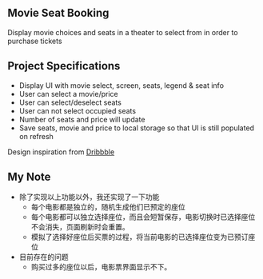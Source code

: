 ## Movie Seat Booking

Display movie choices and seats in a theater to select from in order to purchase tickets

## Project Specifications

- Display UI with movie select, screen, seats, legend & seat info
- User can select a movie/price
- User can select/deselect seats
- User can not select occupied seats
- Number of seats and price will update
- Save seats, movie and price to local storage so that UI is still populated on refresh

Design inspiration from [Dribbble](https://dribbble.com/shots/3628370-Movie-Seat-Booking)

## My Note

- 除了实现以上功能以外，我还实现了一下功能
  - 每个电影都是独立的，随机生成他们已预定的座位
  - 每个电影都可以独立选择座位，而且会短暂保存，电影切换时已选择座位不会消失，页面刷新时会重置。
  - 模拟了选择好座位后买票的过程，将当前电影的已选择座位变为已预订座位
- 目前存在的问题
  - 购买过多的座位以后，电影票界面显示不下。
